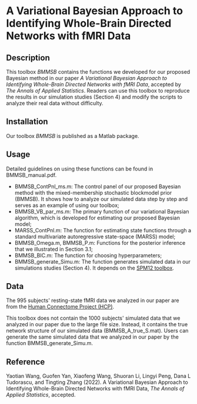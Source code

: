 # A Variational Bayesian Approach to Identifying Whole-Brain Directed Networks with fMRI Data

## Description

This toolbox *BMMSB* contains the functions we developed for our proposed Bayesian method in our paper *A Variational Bayesian Approach to Identifying Whole-Brain Directed Networks with fMRI Data*, accepted by *The Annals of Applied Statistics*. Readers can use this toolbox to reproduce the results in our simulation studies (Section 4) and modify the scripts to analyze their real data without difficulty. 

## Installation

Our toolbox *BMMSB* is published as a Matlab package. 

## Usage

Detailed guidelines on using these functions can be found in BMMSB\_manual.pdf.

- BMMSB\_ContPnl\_ms.m: The control panel of our proposed Bayesian method with the mixed-membership stochastic blockmodel prior (BMMSB). It shows how to analyze our simulated data step by step and serves as an example of using our toolbox;
- BMMSB\_VB\_par\_ms.m: The primary function of our variational Bayesian algorithm, which is developed for estimating our proposed Bayesian model;
- MARSS\_ContPnl.m: The function for estimating state functions through a standard multivariate autoregressive state-space (MARSS) model;
- BMMSB\_Omega.m, BMMSB\_P.m: Functions for the posterior inference that we illustrated in Section 3.1; 
- BMMSB\_BIC.m: The function for choosing hyperparameters;
- BMMSB\_generate\_Simu.m: The function generates simulated data in our simulations studies (Section 4). It depends on the [SPM12 toolbox](https://www.fil.ion.ucl.ac.uk/spm/software/spm12/). 


## Data
The 995 subjects' resting-state fMRI data we analyzed in our paper are from the [Human Connectome Project (HCP)](https://db.humanconnectome.org/). 

This toolbox does not contain the 1000 subjects' simulated data that we analyzed in our paper due to the large file size. Instead, it contains the true network structure of our simulated data (BMMSB\_A\_true\_S.mat). Users can generate the same simulated data that we analyzed in our paper by the function BMMSB\_generate\_Simu.m.

## Reference
Yaotian Wang, Guofen Yan, Xiaofeng Wang, Shuoran Li, Lingyi Peng, Dana L Tudorascu, and Tingting Zhang (2022).  A Variational Bayesian Approach to Identifying Whole-Brain Directed Networks with fMRI Data, *The Annals of Applied Statistics*, accepted. 
